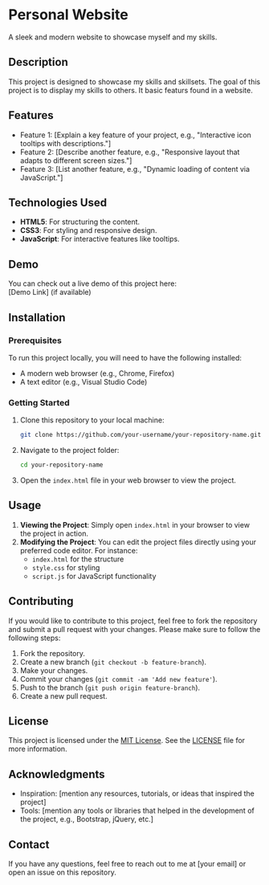 # Personal Website

A sleek and modern website to showcase myself and my skills.

## Description

This project is designed to showcase my skills and skillsets. The goal of this project is to display my skills to others. It basic featurs found in a website.

## Features

- Feature 1: [Explain a key feature of your project, e.g., "Interactive icon tooltips with descriptions."]
- Feature 2: [Describe another feature, e.g., "Responsive layout that adapts to different screen sizes."]
- Feature 3: [List another feature, e.g., "Dynamic loading of content via JavaScript."]

## Technologies Used

- **HTML5**: For structuring the content.
- **CSS3**: For styling and responsive design.
- **JavaScript**: For interactive features like tooltips.


## Demo

You can check out a live demo of this project here:  
[Demo Link] (if available)

## Installation

### Prerequisites

To run this project locally, you will need to have the following installed:

- A modern web browser (e.g., Chrome, Firefox)
- A text editor (e.g., Visual Studio Code)

### Getting Started

1. Clone this repository to your local machine:
    ```bash
    git clone https://github.com/your-username/your-repository-name.git
    ```
2. Navigate to the project folder:
    ```bash
    cd your-repository-name
    ```
3. Open the `index.html` file in your web browser to view the project.

## Usage

1. **Viewing the Project**: Simply open `index.html` in your browser to view the project in action.
2. **Modifying the Project**: You can edit the project files directly using your preferred code editor. For instance:
    - `index.html` for the structure
    - `style.css` for styling
    - `script.js` for JavaScript functionality

## Contributing

If you would like to contribute to this project, feel free to fork the repository and submit a pull request with your changes. Please make sure to follow the following steps:

1. Fork the repository.
2. Create a new branch (`git checkout -b feature-branch`).
3. Make your changes.
4. Commit your changes (`git commit -am 'Add new feature'`).
5. Push to the branch (`git push origin feature-branch`).
6. Create a new pull request.

## License

This project is licensed under the [MIT License](LICENSE). See the [LICENSE](LICENSE) file for more information.

## Acknowledgments

- Inspiration: [mention any resources, tutorials, or ideas that inspired the project]
- Tools: [mention any tools or libraries that helped in the development of the project, e.g., Bootstrap, jQuery, etc.]

## Contact

If you have any questions, feel free to reach out to me at [your email] or open an issue on this repository.

